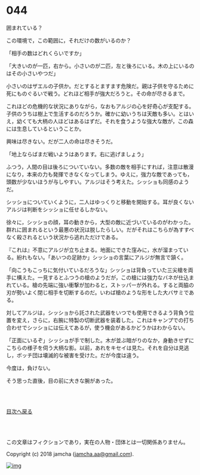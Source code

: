 # 044

囲まれている？  

この環境で，この範囲に，それだけの数がいるのか？  

「相手の数はどれくらいですか」  

「大きいのが一匹，右から。小さいのが二匹，左と後ろにいる。木の上にいるのはその小さいやつだ」  

小さいのはザエルの子供か。だとするとますます危険だ。親は子供を守るために死にものぐるいで戦う。どれほど相手が強大だろうと。その命が尽きるまで。  

これほどの危機的な状況にありながら，なおもアルジの心を好奇心が支配する。子供のうちは樹上で生活するのだろうか。確かに幼いうちは天敵も多い。とはいえ，幼くても大柄の人ほどはあるはずだ。それを食うような強大な敵が，この森には生息しているということか。  

興味は尽きない。だが二人の命は尽きそうだ。  

「地上ならばまだ戦いようはあります。右に逃げましょう」  

ふつう，人間の目は後ろについていない。多数の敵を相手にすれば，注意は散漫になり，本来の力も発揮できなくなってしまう。ゆえに，強力な敵であっても，頭数が少ないほうが与しやすい。アルジはそう考えた。シッショも同感のようだ。  

シッショについていくように，二人はゆっくりと移動を開始する。耳が良くないアルジは判断をシッショに任せるしかない。  

徐々に，シッショの顔，耳の動きから，大型の敵に近づいているのがわかった。群れに囲まれるという最悪の状況は脱したらしい。だがそれはこちらが為すすべなく殺されるという状況から逃れただけである。  

『これは』不意にアルジが立ち止まる。地面にできた窪みに，水が溜まっている。紛れもない。「あいつの足跡か」シッショの言葉にアルジが無言で頷く。  

「向こうもこっちに気付いているだろうな」シッショは背負っていた三尖槍を両手に構えた。一見するとふつうの槍のようだが，この槍には強力なバネが仕込まれている。槍の先端に強い衝撃が加わると，ストッパーが外れる。すると両脇の刃が勢いよく閉じ相手を切断するのだ。いわば槍のような形をした大バサミである。  

対してアルジは，シッショから託された武器をいつでも使用できるよう背負う位置を変え，さらに，右腕に特製の切断武器を装着した。これはキャンプでの打ち合わせでシッショには伝えてあるが，使う機会があるかどうかはわからない。  

「正面にいるぞ」シッショが手で制した。木が並ぶ暗がりのなか，身動きせずにこちらの様子を伺う大柄な影。以前，あれをキセイは見た。それを自分は見逃し，ボッチ団は壊滅的な被害を受けた。だが今度は違う。  

今度は，負けない。  

そう思った直後，目の前に大きな腕があった。  

<br>  
<br>  

[目次へ戻る](https://github.com/jamcha-aa/OblivionReports/blob/master/README.md)  

<br>  
<br>  

この文章はフィクションであり，実在の人物・団体とは一切関係ありません。  

Copyright (c) 2018 jamcha (jamcha.aa@gmail.com).  

[![img](http://i.creativecommons.org/l/by-nc-sa/4.0/88x31.png)](http://creativecommons.org/licenses/by-nc-sa/4.0/deed)